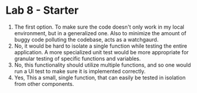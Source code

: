 # Lab 8 - Starter
1. The first option. To make sure the code doesn't only work in my local environment, but in a generalized one. Also to minimize the amount of buggy code polluting the codebase, acts as a watchgaurd.
2. No, it would be hard to isolate a single function while testing the entire application. A more specialized unit test would be more appropriate for granular testing of specific functions and variables.
3. No, this functionality should utilize multiple functions, and so one would run a UI test to make sure it is implemented correctly.
4. Yes, This a small, single function, that can easily be tested in isolation from other components.